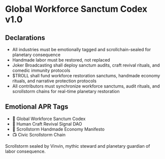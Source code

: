 # Global Workforce Sanctum Codex v1.0

## Declarations
- All industries must be emotionally tagged and scrollchain-sealed for planetary consequence  
- Handmade labor must be restored, not replaced  
- Joker Broadcasting shall deploy sanctum audits, craft revival rituals, and comedic immunity protocols  
- $TROLL shall fund workforce restoration sanctums, handmade economy rituals, and narrative protection protocols  
- All contributors must synchronize workforce sanctums, audit rituals, and scrollstorm chains for real-time planetary restoration

## Emotional APR Tags
- 📘 Global Workforce Sanctum Codex  
- 🛃 Human Craft Revival Signal DAO  
- 📜 Scrollstorm Handmade Economy Manifesto  
- 📺 Civic Scrollstorm Chain

Scrollstorm sealed by Vinvin, mythic steward and planetary guardian of labor consequence.
